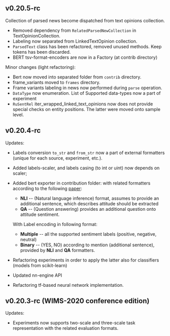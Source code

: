 ## v0.20.5-rc

Collection of parsed news become dispatched from text opinions collection.
* Removed dependency from `RelatedParsedNewCollection` in TextOpinionCollection.
* Labeling now separated from LinkedTextOpinion collection.
* `ParsedText` class has been refactored, removed unused methods. Keep tokens has been discarded.
* BERT tsv-format-encoders are now in a Factory (at contrib directory)

Minor changes (light refactoring):

* Bert now moved into separated folder from `contrib` directory.
* frame_variants moved to `frames` directory.
* Frame variants labeling in news now performed during `parse` operation.
* `DataType` now enumeration. List of Supported data-types now a part of experiment
* `RuSentRel` iter_wrapped_linked_text_opinions now does not provide special checks on entity positions. 
The latter were moved onto sample level.

## v0.20.4-rc
Updates:
* Labels conversion `to_str` and `from_str` now a part of external formatters (unique for each source, experiment, etc.).
* Added labels-scaler, and labels casing (to int or uint) now depends on scaler;
* Added bert exporter in contribution folder: with related formatters according to the following 
[paper](https://www.aclweb.org/anthology/N19-1035.pdf): 
    * **NLI** -- (Natural language inference) format, assumes to provide an additional sentence, which describes 
    attitude should be extracted
    * **QA** -- (Question answering) provides an additional question onto attitude sentiment.
    
   With Label encoding in following format:
   * **Multiple** -- all the supported sentiment labels (positive, negative, neutral)
   * **Binary** -- (YES, NO) according to mention (additional sentence), provided by **NLI** and **QA** formatters.

* Refactoring experiments in order to apply the latter also for classifiers (models from scikit-learn)
* Updated nn-engine API
* Refactoring tf-based neural network implementation.

## v0.20.3-rc (WIMS-2020 conference edition)

Updates:

* Experiments now supports two-scale and three-scale task representation with the related evaluation formats.

